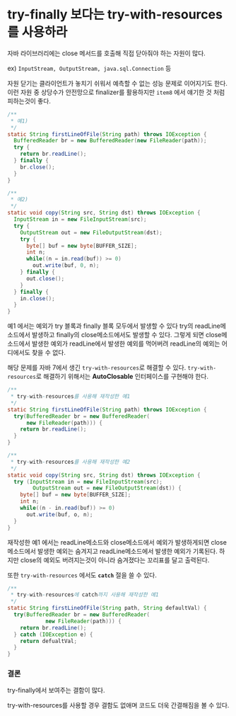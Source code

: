 # try-finally 보다는 try-with-resources를 사용하라

자바 라이브러리에는 close 메서드를 호출해 직접 닫아줘야 하는 자원이 많다.

ex) `InputStream, OutputStream, java.sql.Connection` 등

자원 닫기는 클라이언트가 놓치기 쉬워서 예측할 수 없는 성능 문제로 이어지기도 한다. 이런 자원 중 상당수가 안전망으로 finalizer를 활용하지만 `item8` 에서 얘기한 것 처럼 피하는것이 좋다.

```java
/**
 * 예1)
 */
static String firstLineOfFile(String path) throws IOException {
  BufferedReader br = new BufferedReader(new FileReader(path));
  try {
    return br.readLine();
  } finally {
    br.close();
  }
}
```

```java
/**
 * 예2)
 */
static void copy(String src, String dst) throws IOException {
  InputStream in = new FileInputStream(src);
  try {
    OutputStream out = new FileOutputStream(dst);
    try {
      byte[] buf = new byte[BUFFER_SIZE];
      int n;
      while((n = in.read(buf)) >= 0)
        out.write(buf, 0, n);
    } finally {
      out.close();
    }
  } finally {
    in.close();
  }
}
```

예1 에서는 예외가 try 블록과 finally 블록 모두에서 발생할 수 있다  try의 readLine메소드에서 발생하고 finally의 close메소드에서도 발생할 수 있다. 그렇게 되면 close메소드에서 발생한 예외가 readLine에서 발생한 예외를 먹어버려 readLine의 예외는 어디에서도 찾을 수 없다.

해당 문제를 자바 7에서 생긴 `try-with-resources`로 해결할 수 있다. `try-with-resources`로 해결하기 위해서는 **AutoClosable** 인터페이스를 구현해야 한다. 

```java
/**
 * try-with-resources를 사용해 재작성한 예1
 */
static String firstLineOfFile(String path) throws IOException {
  try(BufferedReader br = new BufferedReader(
	  new FileReader(path))) {
    return br.readLine();
  }
}
```

```java
/**
 * try-with-resources를 사용해 재작성한 예2
 */
static void copy(String src, String dst) throws IOException {
  try (InputStream in = new FileInputStream(src);
      	OutputStream out = new FileOutputStream(dst)) {
    byte[] buf = new byte[BUFFER_SIZE];
    int n;
    while((n - in.read(buf)) >= 0)
      out.write(buf, o, n);
  }
}
```

재작성한 예1 에서는 readLine메소드와 close메소드에서 예외가 발생하게되면 close메소드에서 발생한 예외는 숨겨지고 readLine메소드에서 발생한 예외가 기록된다. 하지만 close의 예외도 버려지는것이 아니라 숨겨졌다는 꼬리표를 달고 출력된다.

또한 `try-with-resources` 에서도 **`catch`** 절을 쓸 수 있다.

```java
/**
 * try-with-resources에 catch까지 사용해 재작성한 예1
 */
static String firstLineOfFile(String path, String defaultVal) {
  try(BufferedReader br = new BufferedReader(
  			new FileReader(path))) {
    return br.readLine();
  } catch (IOException e) {
    return defualtVal;
  }
}
```



### 결론

try-finally에서 보여주는 결함이 많다.

try-with-resources를 사용할 경우 결함도 없애며 코드도 더욱 간결해짐을 볼 수 있다.